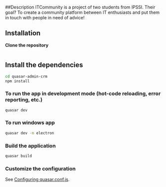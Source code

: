 ##Description
ITCommunity is a project of two students from IPSSI. Their goal? To create a community platform between IT enthusiasts and put them in touch with people in need of advice!

## Installation

**Clone the repository**

```
```

## Install the dependencies
```bash
cd quasar-admin-crm
npm install
```

### To run the app in development mode (hot-code reloading, error reporting, etc.)
```bash
quasar dev
```

### To run windows app
```bash
quasar dev -m electron
```

### Build the application
```bash
quasar build
```

### Customize the configuration
See [Configuring quasar.conf.js](https://quasar.dev/quasar-cli/quasar-conf-js).

